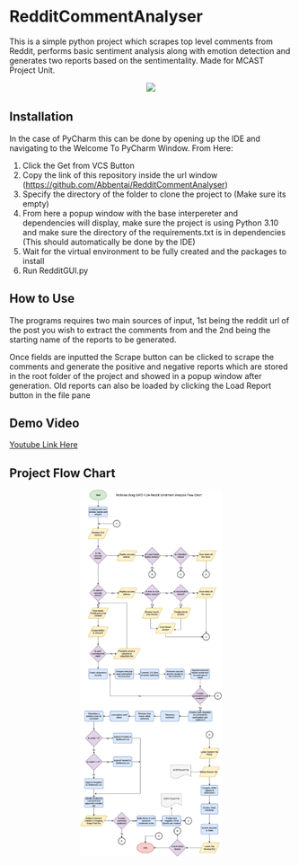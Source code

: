 # RedditCommentAnalyser
This is a simple python project which scrapes top level comments from Reddit, performs basic sentiment analysis along with emotion detection and generates two reports based on the sentimentality. Made for MCAST Project Unit.

<p align="center">
  <img src="https://github.com/Abbentai/RedditCommentAnalyser/assets/104551802/c745af2e-47ef-44ad-beca-236f221e3169">
</p>

**Installation**
-----------------------------
In the case of PyCharm this can be done by opening up the IDE and navigating to the Welcome To PyCharm Window. From Here:
1) Click the Get from VCS Button
2) Copy the link of this repository inside the url window (https://github.com/Abbentai/RedditCommentAnalyser)
3) Specify the directory of the folder to clone the project to (Make sure its empty)
4) From here a popup window with the base interpereter and dependencies will display, make sure the project is using Python 3.10 and make sure the directory of the requirements.txt is in dependencies (This should automatically be done by the IDE)
5) Wait for the virtual environment to be fully created and the packages to install
6) Run RedditGUI.py

How to Use
-----------------------------
The programs requires two main sources of input, 1st being the reddit url of the post you wish to extract the comments from and the 2nd being the starting name of the reports to be generated.

Once fields are inputted the Scrape button can be clicked to scrape the comments and generate the positive and negative reports which are stored in the root folder of the project and showed in a popup window after generation. Old reports can also be loaded by clicking the Load Report button in the file pane
  
Demo Video
-----------------------------
[Youtube Link Here](https://www.youtube.com/watch?v=B3JMBYI2XFM)

Project Flow Chart
-----------------------------

<p align="center">
  <img width="50%" height="50%" src="/projectFlowChart.drawio.png">
</p>

